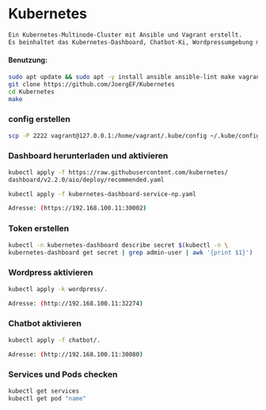 # Kubernetes

```bash
Ein Kubernetes-Multinode-Cluster mit Ansible und Vagrant erstellt.
Es beinhaltet das Kubernetes-Dashboard, Chatbot-Ki, Wordpressumgebung mit MySQL Datenbank.
```

#### Benutzung:

```bash
sudo apt update && sudo apt -y install ansible ansible-lint make vagrant git
git clone https://github.com/JoergEF/Kubernetes
cd Kubernetes
make
```

### config erstellen

```bash
scp -P 2222 vagrant@127.0.0.1:/home/vagrant/.kube/config ~/.kube/config
```

### Dashboard herunterladen und aktivieren

```bash
kubectl apply -f https://raw.githubusercontent.com/kubernetes/
dashboard/v2.2.0/aio/deploy/recommended.yaml
```
```bash
kubectl apply -f kubernetes-dashboard-service-np.yaml
```
```bash
Adresse: (https://192.168.100.11:30002)
```

### Token erstellen
```bash
kubectl -n kubernetes-dashboard describe secret $(kubectl -n \
kubernetes-dashboard get secret | grep admin-user | awk '{print $1}')
```

### Wordpress aktivieren
```bash
kubectl apply -k wordpress/.
```
```bash
Adresse: (http://192.168.100.11:32274)
```

### Chatbot aktivieren 
```bash
kubectl apply -f chatbot/.
```
```bash
Adresse: (http://192.168.100.11:30080)
```

### Services und Pods checken
```bash
kubectl get services
kubectl get pod "name"
```
